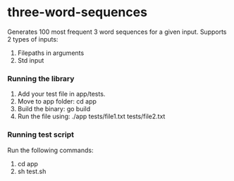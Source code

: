 # three-word-sequences
Generates 100 most frequent 3 word sequences for a given input.
Supports 2 types of inputs:
1. Filepaths in arguments
2. Std input

### Running the library
1. Add your test file in app/tests.
2. Move to app folder: cd app
3. Build the binary: go build
4. Run the file using: ./app tests/file1.txt tests/file2.txt

### Running test script
Run the following commands:
1. cd app
2. sh test.sh